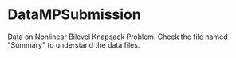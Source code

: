 # DataMPSubmission
Data on Nonlinear Bilevel Knapsack Problem.
Check the file named "Summary" to understand the data files.
